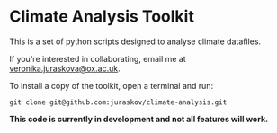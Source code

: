 # Climate Analysis Toolkit

This is a set of python scripts designed to analyse climate datafiles.

If you're interested in collaborating, email me at veronika.juraskova@ox.ac.uk.

To install a copy of the toolkit, open a terminal and run:

```
git clone git@github.com:juraskov/climate-analysis.git
```
**This code is currently in development and not all features will work.**
